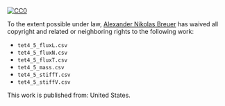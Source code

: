 [![CC0](http://i.creativecommons.org/p/zero/1.0/88x31.png)](http://creativecommons.org/publicdomain/zero/1.0/)

To the extent possible under law, [Alexander Nikolas Breuer](http://dial3343.org) has waived all copyright and related or neighboring rights to the following work:

* `tet4_5_fluxL.csv`
* `tet4_5_fluxN.csv`
* `tet4_5_fluxT.csv`
* `tet4_5_mass.csv`
* `tet4_5_stiffT.csv`
* `tet4_5_stiffV.csv`

This work is published from: United States.
